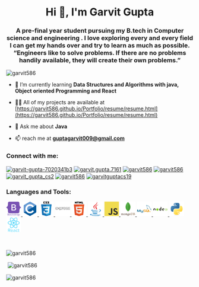 <h1 align="center">Hi 👋, I'm Garvit Gupta</h1>
<h3 align="center">A pre-final year student pursuing my B.tech in Computer science and engineering . I love exploring every and every field I can get my hands over and try to learn as much as possible. <br/>“Engineers like to solve problems. If there are no problems handily available, they will create their own problems.”</h3>

<p align="left"> <img src="https://komarev.com/ghpvc/?username=garvit586&label=Profile%20views&color=0e75b6&style=flat" alt="garvit586" /> </p>

- 🌱 I’m currently learning **Data Structures and Algorithms with java, Object oriented Programming and React**

- 👨‍💻 All of my projects are available at [https://garvit586.github.io/Portfolio/resume/resume.html](https://garvit586.github.io/Portfolio/resume/resume.html)

- 💬 Ask me about **Java**

- 📫 reach me at **guptagarvit009@gmail.com**

<h3 align="left">Connect with me:</h3>
<p align="left">
<a href="https://linkedin.com/in/garvit-gupta-7020341b3" target="blank"><img align="center" src="https://raw.githubusercontent.com/rahuldkjain/github-profile-readme-generator/master/src/images/icons/Social/linked-in-alt.svg" alt="garvit-gupta-7020341b3" height="30" width="40" /></a>
<a href="https://fb.com/garvit.gupta.7161" target="blank"><img align="center" src="https://raw.githubusercontent.com/rahuldkjain/github-profile-readme-generator/master/src/images/icons/Social/facebook.svg" alt="garvit.gupta.7161" height="30" width="40" /></a>
<a href="https://instagram.com/garvit586" target="blank"><img align="center" src="https://raw.githubusercontent.com/rahuldkjain/github-profile-readme-generator/master/src/images/icons/Social/instagram.svg" alt="garvit586" height="30" width="40" /></a>
<a href="https://www.codechef.com/users/garvit586" target="blank"><img align="center" src="https://cdn.jsdelivr.net/npm/simple-icons@3.1.0/icons/codechef.svg" alt="garvit586" height="30" width="40" /></a>
<a href="https://www.hackerrank.com/garvit_gupta_cs2" target="blank"><img align="center" src="https://raw.githubusercontent.com/rahuldkjain/github-profile-readme-generator/master/src/images/icons/Social/hackerrank.svg" alt="garvit_gupta_cs2" height="30" width="40" /></a>
<a href="https://www.leetcode.com/garvit586" target="blank"><img align="center" src="https://raw.githubusercontent.com/rahuldkjain/github-profile-readme-generator/master/src/images/icons/Social/leet-code.svg" alt="garvit586" height="30" width="40" /></a>
<a href="https://auth.geeksforgeeks.org/user/garvitguptacs19" target="blank"><img align="center" src="https://raw.githubusercontent.com/rahuldkjain/github-profile-readme-generator/master/src/images/icons/Social/geeks-for-geeks.svg" alt="garvitguptacs19" height="30" width="40" /></a>
</p>

<h3 align="left">Languages and Tools:</h3>
<p align="left"> <a href="https://getbootstrap.com" target="_blank" rel="noreferrer"> <img src="https://raw.githubusercontent.com/devicons/devicon/master/icons/bootstrap/bootstrap-plain-wordmark.svg" alt="bootstrap" width="40" height="40"/> </a> <a href="https://www.cprogramming.com/" target="_blank" rel="noreferrer"> <img src="https://raw.githubusercontent.com/devicons/devicon/master/icons/c/c-original.svg" alt="c" width="40" height="40"/> </a> <a href="https://www.w3schools.com/css/" target="_blank" rel="noreferrer"> <img src="https://raw.githubusercontent.com/devicons/devicon/master/icons/css3/css3-original-wordmark.svg" alt="css3" width="40" height="40"/> </a> <a href="https://expressjs.com" target="_blank" rel="noreferrer"> <img src="https://raw.githubusercontent.com/devicons/devicon/master/icons/express/express-original-wordmark.svg" alt="express" width="40" height="40"/> </a> <a href="https://www.w3.org/html/" target="_blank" rel="noreferrer"> <img src="https://raw.githubusercontent.com/devicons/devicon/master/icons/html5/html5-original-wordmark.svg" alt="html5" width="40" height="40"/> </a> <a href="https://www.java.com" target="_blank" rel="noreferrer"> <img src="https://raw.githubusercontent.com/devicons/devicon/master/icons/java/java-original.svg" alt="java" width="40" height="40"/> </a> <a href="https://developer.mozilla.org/en-US/docs/Web/JavaScript" target="_blank" rel="noreferrer"> <img src="https://raw.githubusercontent.com/devicons/devicon/master/icons/javascript/javascript-original.svg" alt="javascript" width="40" height="40"/> </a> <a href="https://www.mongodb.com/" target="_blank" rel="noreferrer"> <img src="https://raw.githubusercontent.com/devicons/devicon/master/icons/mongodb/mongodb-original-wordmark.svg" alt="mongodb" width="40" height="40"/> </a> <a href="https://www.mysql.com/" target="_blank" rel="noreferrer"> <img src="https://raw.githubusercontent.com/devicons/devicon/master/icons/mysql/mysql-original-wordmark.svg" alt="mysql" width="40" height="40"/> </a> <a href="https://nodejs.org" target="_blank" rel="noreferrer"> <img src="https://raw.githubusercontent.com/devicons/devicon/master/icons/nodejs/nodejs-original-wordmark.svg" alt="nodejs" width="40" height="40"/> </a> <a href="https://www.python.org" target="_blank" rel="noreferrer"> <img src="https://raw.githubusercontent.com/devicons/devicon/master/icons/python/python-original.svg" alt="python" width="40" height="40"/> </a> <a href="https://reactjs.org/" target="_blank" rel="noreferrer"> <img src="https://raw.githubusercontent.com/devicons/devicon/master/icons/react/react-original-wordmark.svg" alt="react" width="40" height="40"/> </a> </p>
<br/>
<p><img align="left" src="https://github-readme-stats.vercel.app/api/top-langs?username=garvit586&show_icons=true&locale=en&layout=compact" alt="garvit586" /></p>
<br/>
<p>&nbsp<img align="center" src="https://github-readme-stats.vercel.app/api?username=garvit586&show_icons=true&locale=en" alt="garvit586" /></p>

<p><img align="center" src="https://github-readme-streak-stats.herokuapp.com/?user=garvit586&" alt="garvit586" /></p>

